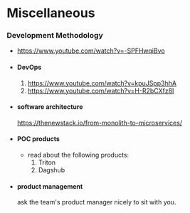 # Miscellaneous

### Development Methodology
- https://www.youtube.com/watch?v=-SPFHwqiBvo
- #### DevOps
    1. https://www.youtube.com/watch?v=kpuJSpp3hhA
    2. https://www.youtube.com/watch?v=H-R2bCXfz8I
- #### software architecture
    https://thenewstack.io/from-monolith-to-microservices/
- #### POC products
  - read about the following products:
    1. Triton
    2. Dagshub
- #### product management 
    ask the team's product manager nicely to sit with you.